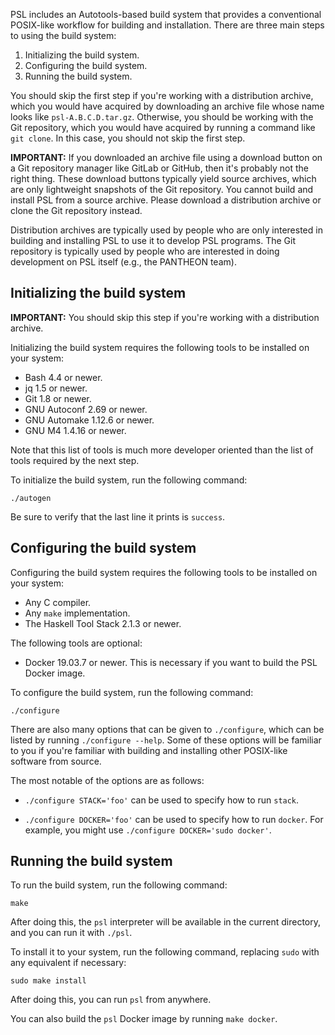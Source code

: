 PSL includes an Autotools-based build system that provides a
conventional POSIX-like workflow for building and installation.
There are three main steps to using the build system:

1. Initializing the build system.
2. Configuring the build system.
3. Running the build system.

You should skip the first step if you're working with a distribution
archive, which you would have acquired by downloading an archive file
whose name looks like `psl-A.B.C.D.tar.gz`.
Otherwise, you should be working with the Git repository, which you
would have acquired by running a command like `git clone`.
In this case, you should not skip the first step.

**IMPORTANT:**
If you downloaded an archive file using a download button on a Git
repository manager like GitLab or GitHub, then it's probably not the
right thing.
These download buttons typically yield source archives, which are only
lightweight snapshots of the Git repository.
You cannot build and install PSL from a source archive.
Please download a distribution archive or clone the Git repository
instead.

Distribution archives are typically used by people who are only
interested in building and installing PSL to use it to develop PSL
programs.
The Git repository is typically used by people who are interested in
doing development on PSL itself (e.g., the PANTHEON team).

## Initializing the build system

**IMPORTANT:**
You should skip this step if you're working with a distribution archive.

Initializing the build system requires the following tools to be
installed on your system:

- Bash 4.4 or newer.
- jq 1.5 or newer.
- Git 1.8 or newer.
- GNU Autoconf 2.69 or newer.
- GNU Automake 1.12.6 or newer.
- GNU M4 1.4.16 or newer.

Note that this list of tools is much more developer oriented than the
list of tools required by the next step.

To initialize the build system, run the following command:

```
./autogen
```

Be sure to verify that the last line it prints is `success`.

## Configuring the build system

Configuring the build system requires the following tools to be
installed on your system:

- Any C compiler.
- Any `make` implementation.
- The Haskell Tool Stack 2.1.3 or newer.

The following tools are optional:

- Docker 19.03.7 or newer.
  This is necessary if you want to build the PSL Docker image.

To configure the build system, run the following command:

```
./configure
```

There are also many options that can be given to `./configure`, which
can be listed by running `./configure --help`.
Some of these options will be familiar to you if you're familiar with
building and installing other POSIX-like software from source.

The most notable of the options are as follows:

- `./configure STACK='foo'` can be used to specify how to run `stack`.

- `./configure DOCKER='foo'` can be used to specify how to run `docker`.
  For example, you might use `./configure DOCKER='sudo docker'`.

## Running the build system

To run the build system, run the following command:

```
make
```

After doing this, the `psl` interpreter will be available in the
current directory, and you can run it with `./psl`.

To install it to your system, run the following command, replacing
`sudo` with any equivalent if necessary:

```
sudo make install
```

After doing this, you can run `psl` from anywhere.

You can also build the `psl` Docker image by running `make docker`.
